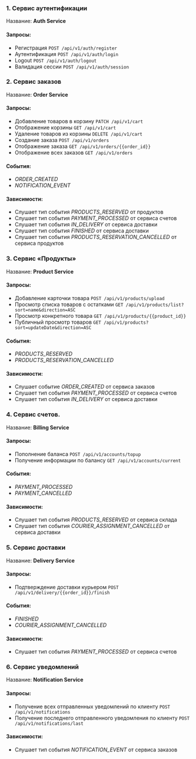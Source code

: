 ### 1. Сервис аутентификации
Название: **Auth Service**
#### Запросы:
- Регистрация `POST /api/v1/auth/register`
- Аутентификация `POST /api/v1/auth/login`
- Logout `POST /api/v1/auth/logout`
- Валидация сессии `POST /api/v1/auth/session`

### 2. Сервис заказов
Название: **Order Service**
#### Запросы:
-	Добавление товаров в корзину `PATCH /api/v1/cart`
-	Отображение корзины `GET /api/v1/cart`
-	Удаление товаров из корзины `DELETE /api/v1/cart`
-	Создание заказа `POST /api/v1/orders`
-	Отображение заказа `GET /api/v1/orders/{{order_id}}`
-	Отображение всех заказов `GET /api/v1/orders`
#### События:
- _ORDER_CREATED_
- _NOTIFICATION_EVENT_
#### Зависимости:
-	Слушает тип события _PRODUCTS_RESERVED_ от продуктов
-	Слушает тип события _PAYMENT_PROCESSED_ от сервиса счетов
-	Слушает тип события _IN_DELIVERY_ от сервиса доставки
-	Слушает тип события _FINISHED_ от сервиса доставки
-	Слушает тип события _PRODUCTS_RESERVATION_CANCELLED_ от сервиса продуктов

### 3. Сервис «Продукты»
Название: **Product Service**
#### Запросы:
-	Добавление карточки товара `POST /api/v1/products/upload`
-	Просмотр списка товаров с остатками `GET /api/v1/products/list?sort=name&direction=ASC`
-	Просмотр конкретного товара `GET /api/v1/products/{{product_id}}`
-	Публичный просмотр товаров `GET /api/v1/products?sort=updateDate&direction=ASC`
#### События:
-	_PRODUCTS_RESERVED_
-	_PRODUCTS_RESERVATION_CANCELLED_
#### Зависимости:
-	Слушает событие _ORDER_CREATED_ от сервиса заказов
-	Слушает тип события _PAYMENT_PROCESSED_ от сервиса счетов
-	Слушает тип события _IN_DELIVERY_ от сервиса доставки

### 4. Сервис счетов.
Название: **Billing Service**
#### Запросы: 
-	Пополнение баланса `POST /api/v1/accounts/topup`
-	Получение информации по балансу `GET /api/v1/accounts/current`
#### События:
-	_PAYMENT_PROCESSED_
-	_PAYMENT_CANCELLED_
#### Зависимости:
-	Слушает тип события _PRODUCTS_RESERVED_ от сервиса склада
-	Слушает тип события _COURIER_ASSIGNMENT_CANCELLED_ от сервиса доставки

### 5. Сервис доставки
Название: **Delivery Service**
#### Запросы:
-	Подтверждение доставки курьером `POST /api/v1/delivery/{{order_id}}/finish`
#### События:
- _FINISHED_
- _COURIER_ASSIGNMENT_CANCELLED_
#### Зависимости:
- Слушает тип события _PAYMENT_PROCESSED_ от сервиса счетов

### 6. Сервис уведомлений
Название: **Notification Service**
#### Запросы:
-	Получение всех отправленных уведомлений по клиенту `POST /api/v1/notifications`
-	Получение последнего отправленного уведомления по клиенту `POST /api/v1/notifications/last`
#### Зависимости:
- Слушает тип события _NOTIFICATION_EVENT_ от сервиса заказов

